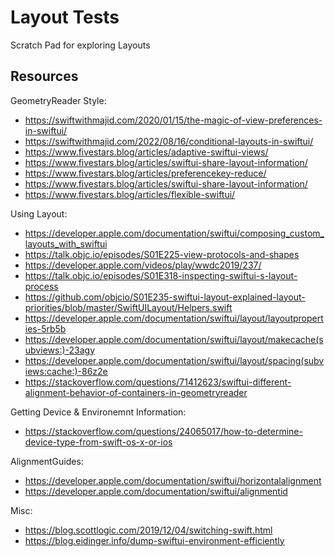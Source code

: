 #  Layout Tests

Scratch Pad for exploring Layouts

## Resources

GeometryReader Style:
- https://swiftwithmajid.com/2020/01/15/the-magic-of-view-preferences-in-swiftui/
- https://swiftwithmajid.com/2022/08/16/conditional-layouts-in-swiftui/
- https://www.fivestars.blog/articles/adaptive-swiftui-views/
- https://www.fivestars.blog/articles/swiftui-share-layout-information/
- https://www.fivestars.blog/articles/preferencekey-reduce/
- https://www.fivestars.blog/articles/swiftui-share-layout-information/
- https://www.fivestars.blog/articles/flexible-swiftui/

Using Layout:
- https://developer.apple.com/documentation/swiftui/composing_custom_layouts_with_swiftui
- https://talk.objc.io/episodes/S01E225-view-protocols-and-shapes
- https://developer.apple.com/videos/play/wwdc2019/237/
- https://talk.objc.io/episodes/S01E318-inspecting-swiftui-s-layout-process
- https://github.com/objcio/S01E235-swiftui-layout-explained-layout-priorities/blob/master/SwiftUILayout/Helpers.swift
- https://developer.apple.com/documentation/swiftui/layout/layoutproperties-5rb5b
- https://developer.apple.com/documentation/swiftui/layout/makecache(subviews:)-23agy
- https://developer.apple.com/documentation/swiftui/layout/spacing(subviews:cache:)-86z2e
- https://stackoverflow.com/questions/71412623/swiftui-different-alignment-behavior-of-containers-in-geometryreader


Getting Device & Environemnt Information:
- https://stackoverflow.com/questions/24065017/how-to-determine-device-type-from-swift-os-x-or-ios


AlignmentGuides:
- https://developer.apple.com/documentation/swiftui/horizontalalignment
- https://developer.apple.com/documentation/swiftui/alignmentid

Misc:
- https://blog.scottlogic.com/2019/12/04/switching-swift.html
- https://blog.eidinger.info/dump-swiftui-environment-efficiently




